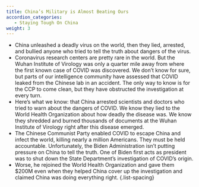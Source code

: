 ```yaml
---
title: China’s Military is Almost Beating Ours
accordion_categories:
   - Staying Tough On China
weight: 3
---
```


- China unleashed a deadly virus on the world, then they lied, arrested, and bullied anyone who tried to tell the truth about dangers of the virus.
- Coronavirus research centers are pretty rare in the world. But the Wuhan Institute of Virology was only a quarter mile away from where the first known case of COVID was discovered. We don’t know for sure, but parts of our intelligence community have assessed that COVID leaked from the Chinese lab in an accident. The only way to know is for the CCP to come clean, but they have obstructed the investigation at every turn.
- Here’s what we know: that China arrested scientists and doctors who tried to warn about the dangers of COVID. We know they lied to the World Health Organization about how deadly the disease was. We know they shredded and burned thousands of documents at the Wuhan Institute of Virology right after this disease emerged.
- The Chinese Communist Party enabled COVID to escape China and infect the world, killing nearly a million Americans. They must be held accountable. Unfortunately, the Biden Administration isn’t putting pressure on China to tell the truth. One of Biden first acts as president was to shut down the State Department’s investigation of COVID’s origin.
- Worse, he rejoined the World Health Organization and gave them $200M even when they helped China cover up the investigation and claimed China was doing everything right.
{.list-spacing}